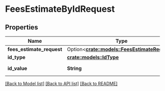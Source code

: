 # FeesEstimateByIdRequest

## Properties

Name | Type | Description | Notes
------------ | ------------- | ------------- | -------------
**fees_estimate_request** | Option<[**crate::models::FeesEstimateRequest**](FeesEstimateRequest.md)> |  | [optional]
**id_type** | [**crate::models::IdType**](IdType.md) |  | 
**id_value** | **String** | The item identifier. | 

[[Back to Model list]](../README.md#documentation-for-models) [[Back to API list]](../README.md#documentation-for-api-endpoints) [[Back to README]](../README.md)


